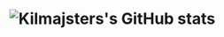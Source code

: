 <h1 align="center">
    <img align="center" src="https://github-readme-stats.vercel.app/api?username=kilmajster&show_icons=true&theme=vue" alt="Kilmajsters's GitHub stats">
</h1>
